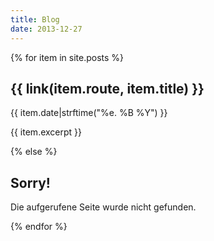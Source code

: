 ```yaml
---
title: Blog
date: 2013-12-27
---
```


{% for item in site.posts %}
<div class="blog-post">
    <h2 class="blog-post-title">{{ link(item.route, item.title) }}</a></h2>
    <p class="blog-post-meta">{{ item.date|strftime("%e. %B %Y") }}</p>
    <p>{{ item.excerpt }}</p>
</div>
{% else %}
<div class="blog-post">
    <h2 class="blog-post-title">Sorry!</h2>
    <p class="blog-post-meta">Die aufgerufene Seite wurde nicht gefunden.</p>
</div>
{% endfor %}